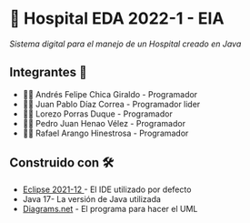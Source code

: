 # 🏥 Hospital EDA 2022-1 - EIA
_Sistema digital para el manejo de un Hospital creado en Java_

##  Integrantes 👷
* 👨‍💻 Andrés Felipe Chica Giraldo - Programador
* 👨‍💻 Juan Pablo Díaz Correa - Programador lider
* 👨‍💻 Lorezo Porras Duque - Programador
* 👨‍💻 Pedro Juan Henao Vélez - Programador
* 👨‍💻 Rafael Arango Hinestrosa - Programador

## Construido con 🛠️
* [Eclipse 2021-12 ](https://www.eclipse.org/downloads/packages/release/2021-12) - El IDE utilizado por defecto
* Java 17- La versión de Java utilizada
* [Diagrams.net](https://www.diagrams.net/) - El programa para hacer el UML
